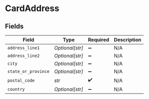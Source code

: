 # CardAddress


## Fields

| Field               | Type                | Required            | Description         |
| ------------------- | ------------------- | ------------------- | ------------------- |
| `address_line1`     | *Optional[str]*     | :heavy_minus_sign:  | N/A                 |
| `address_line2`     | *Optional[str]*     | :heavy_minus_sign:  | N/A                 |
| `city`              | *Optional[str]*     | :heavy_minus_sign:  | N/A                 |
| `state_or_province` | *Optional[str]*     | :heavy_minus_sign:  | N/A                 |
| `postal_code`       | *str*               | :heavy_check_mark:  | N/A                 |
| `country`           | *Optional[str]*     | :heavy_minus_sign:  | N/A                 |
